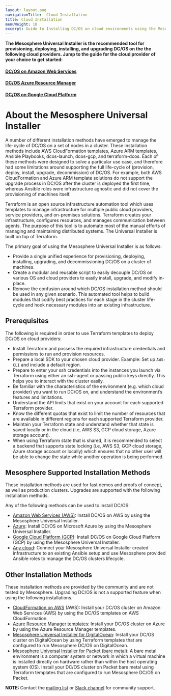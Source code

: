 ```yaml
---
layout: layout.pug
navigationTitle:  Cloud Installation
title: Cloud Installation
menuWeight: 10
excerpt: Guide to Installing DC/OS on cloud environments using the Mesosphere Universal Installer
---
```


<strong>The Mesosphere Universal Installer is the recommended tool for provisioning, deploying, installing, and upgrading DC/OS on the the following cloud providers. Jump to the guide for the cloud provider of your choice to get started: </strong>

#### [DC/OS on Amazon Web Services](/1.12/installing/evaluation/mesosphere-supported-methods/aws/)

#### [DC/OS Azure Resource Manager](/1.12/installing/evaluation/mesosphere-supported-methods/azure/)

#### [DC/OS on Google Cloud Platform](/1.12/installing/evaluation/mesosphere-supported-methods/gcp/)

# About the Mesosphere Universal Installer

A number of different installation methods have emerged to manage the life-cycle of DC/OS on a set of nodes in a cluster. These installation methods include AWS CloudFormation templates, Azure ARM templates, Ansible Playbooks, dcos-launch, dcos-gcp, and terraform-dcos. Each of these methods were designed to solve a particular use case, and therefore had some limitations around supporting the full life-cycle of (provision, deploy, install, upgrade, decommission) of DC/OS. For example, both AWS CloudFormation and Azure ARM template solutions do not support the upgrade process in DC/OS after the cluster is deployed the first time, whereas Ansible roles were infrastructure agnostic and did not cover the provisioning of machines itself.

Terraform is an open source infrastructure automation tool which uses templates to manage infrastructure for multiple public cloud providers, service providers, and on-premises solutions. Terraform creates your infrastructure, configures resources, and manages communication between agents. The purpose of this tool is to automate most of the manual efforts of managing and maintaining distributed systems. The Universal Installer is built on top of Terraform.

The primary goal of using the Mesosphere Universal Installer is as follows:
- Provide a single unified experience for provisioning, deploying, installing, upgrading, and decommissioning DC/OS on a cluster of machines. 
- Create a modular and reusable script to easily decouple DC/OS on various OS and cloud providers to easily install, upgrade, and modify in-place.
- Remove the confusion around which DC/OS installation method should be used in any given scenario. This automated tool helps to build modules that codify best practices for each stage in the cluster life-cycle and hook necessary modules into an existing infrastructure.

## Prerequisites
The following is required in order to use Terraform templates to deploy DC/OS on cloud providers:

- Install Terraform and possess the required infrastructure credentials and permissions to run and provision resources.
- Prepare a local SDK to your chosen cloud provider. Example: Set up `AWS-CLI` and include a default region.
- Prepare to enter your ssh credentials into the instances you launch via Terraform using either an ssh-agent or passing public keys directly. This helps you to interact with the cluster easily. 
- Be familiar with the characteristics of the environment (e.g. which cloud provider) you want to run DC/OS on, and understand the environment’s features and limitations.
- Understand the API limits that exist on your account for each supported Terraform provider.
- Know the different quotas that exist to limit the number of resources that are available in different regions for each supported Terraform provider.
- Maintain your Terraform state and understand whether that state is saved locally or in the cloud (i.e, AWS S3, GCP cloud storage, Azure storage account).
- When using Terraform state that is shared, it is recommended to select a backend that supports state locking (i.e, AWS S3, GCP cloud storage, Azure storage account or locally) which ensures that no other user will be able to change the state while another operation is being performed.

 
## Mesosphere Supported Installation Methods
These installation methods are used for fast demos and proofs of concept, as well as production clusters. Upgrades are supported with the following installation methods.

Any of the following methods can be used to install DC/OS:
- [Amazon Web Services (AWS)](/1.12/installing/evaluation/mesosphere-supported-methods/aws/): Install DC/OS on AWS by using the Mesosphere Universal Installer.
- [Azure](/1.12/installing/evaluation/mesosphere-supported-methods/azure/): Install DC/OS on Microsoft Azure by using the Mesosphere Universal Installer.
- [Google Cloud Platform (GCP)](/1.12/installing/evaluation/mesosphere-supported-methods/gcp/): Install DC/OS on Google Cloud Platform (GCP) by using the Mesosphere Universal Installer.
- [Any cloud](/1.12/installing/dcos-ansible/): Connect your Mesosphere Universal Installer created infrastructure to an existing Ansible setup and use Mesosphere provided Ansible roles to manage the DC/OS clusters lifecycle.

## Other Installation Methods 
These installation methods are provided by the community and are not tested by Mesosphere. Upgrading DC/OS is not a supported feature when using the following installations.

- [CloudFormation on AWS](/1.12/installing/evaluation/community-supported-methods/aws/) (AWS): Install your DC/OS cluster on Amazon Web Services (AWS) by using the DC/OS templates on AWS CloudFormation. 
- [Azure Resource Manager templates](/1.12/installing/evaluation/community-supported-methods/azure/): Install your DC/OS cluster on Azure by using the Azure Resource Manager templates.
- [Mesosphere Universal Installer for DigitalOcean](/1.12/installing/evaluation/community-supported-methods/digitalocean/): Install your DC/OS cluster on DigitalOcean by using Terraform templates that are configured to run Mesosphere DC/OS on DigitalOcean.
- [Mesosphere Universal Installer for Packet (bare metal)](/1.12/installing/evaluation/community-supported-methods/packet/): A bare metal environment is a computer system or network in which a virtual machine is installed directly on hardware rather than within the host operating system (OS). Install your DC/OS cluster on Packet bare metal using Terraform templates that are configured to run Mesosphere DC/OS on Packet.

<p class="message--note"><strong>NOTE: </strong>Contact the <a href="https://groups.google.com/a/dcos.io/forum/#!forum/users">mailing list</a> or <a href="http://chat.dcos.io/?_ga=2.226911897.58407594.1533244861-1110201164.1520633201">Slack channel</a> for community support.</p>
